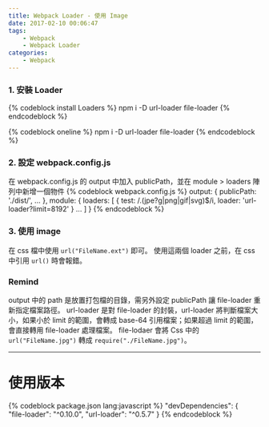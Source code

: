 ```yaml
---
title: Webpack Loader - 使用 Image
date: 2017-02-10 00:06:47
tags:
    - Webpack
    - Webpack Loader
categories:
    - Webpack
---
```

### 1. 安裝 Loader
{% codeblock install Loaders %}
npm i -D url-loader
         file-loader
{% endcodeblock %}

{% codeblock oneline %}
npm i -D url-loader file-loader
{% endcodeblock %}

<!-- more -->

### 2. 設定 webpack.config.js
在 webpack.config.js 的 output 中加入 publicPath，並在 module > loaders 陣列中新增一個物件
{% codeblock webpack.config.js %}
output: {
    publicPath: './dist/',
    ...
},
module: {
    loaders: [
        {
            test: /\.(jpe?g|png|gif|svg)$/i,
            loader: 'url-loader?limit=8192'
        }
        ...
    ]
}
{% endcodeblock %}

### 3. 使用 image
在 css 檔中使用 `url("FileName.ext")` 即可。
使用這兩個 loader 之前，在 css 中引用 `url()` 時會報錯。

### Remind
output 中的 path 是放置打包檔的目錄，需另外設定 publicPath 讓 file-loader 重新指定檔案路徑。
url-loader 是對 file-loader 的封裝，url-loader 將判斷檔案大小，如果小於 limit 的範圍，會轉成 base-64 引用檔案；如果超過 limit 的範圍，會直接轉用 file-loader 處理檔案。
file-lodaer 會將 Css 中的 `url("FileName.jpg")` 轉成 `require("./FileName.jpg")`。

---

# 使用版本
{% codeblock package.json lang:javascript %}
"devDependencies": {  
  "file-loader": "^0.10.0",
  "url-loader": "^0.5.7"
}
{% endcodeblock %}
